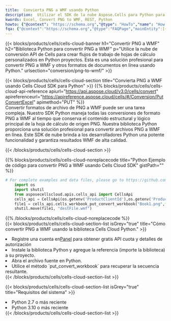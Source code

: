 ```yaml
---
title:  Convierta PNG a WMF usando Python
description:  Utilizar el SDK de la nube Aspose.Cells para Python para convertir un archivo de formato PNG a un archivo de formato WMF.
kwords: Excel, Convert PNG to WMF, REST, Python
howto: {"@context": "https://schema.org","@type": "HowTo","name": "How to convert PNG to WMF using the Cells Cloud Python library.","description": "How to convert PNG to WMF using the Cells Cloud Python library.","image": {"@type": "ImageObject"},"url": "/python/conversion/png-to-wmf/","step": [{ "@type": "HowToStep","name": "How to convert PNG to WMF using the Cells Cloud Python library. step 1", "image": {"@type": "ImageObject",},"url": "/python/conversion/png-to-wmf/","text": "Register an account at <a href='https://dashboard.aspose.cloud/'>Dashboard</a> to get free API quota & authorization details",},{ "@type": "HowToStep","name": "How to convert PNG to WMF using the Cells Cloud Python library. step 1", "image": {"@type": "ImageObject",},"url": "/python/conversion/png-to-wmf/","text": "Install Python library and add the reference (import the library) to your project.",},{ "@type": "HowToStep","name": "How to convert PNG to WMF using the Cells Cloud Python library. step 1", "image": {"@type": "ImageObject",},"url": "/python/conversion/png-to-wmf/","text": "Open the source file in Python.",},{ "@type": "HowToStep","name": "How to convert PNG to WMF using the Cells Cloud Python library. step 1", "image": {"@type": "ImageObject",},"url": "/python/conversion/png-to-wmf/","text": "Use the `put_convert_workbook` method to retrieve the resulting stream.",}, ],"supply": {"@type": "HowToSupply","name": "document"},"tool": [{"@type": "HowToTool","name": "PyCharm, Visual Studio Code, Sublime, Eclipse"},{"@type": "HowToTool","name": "Aspose Cells"}],"totalTime": "PT6M"}
fqa: {"@context":"https://schema.org","@type":"FAQPage","mainEntity":[{"@type":"Question","name":"Why convert file formats in C# using REST API?","acceptedAnswer":{"@type":"Answer","text":"Documents are encoded in many ways, and some files may be incompatible with the software you use. To open and read such files, just convert them to appropriate file formats.<br/><ol><li>Install .NET SDK and add the reference (import the library) to your project.</li><li>Open the source file in C# using REST API.</li><li>Call the PutConvertWorkbookRequest() method, passing an output filename with required extension.</li><li>Get the result of conversion as a separate file.</li></ol>"}},{"@type":"Question","name":"What file formats can I convert with your C# library?","acceptedAnswer":{"@type":"Answer","text":"We support a variety of file formats for conversion using .NET library, including XLSX, Excel, xls , PDF, CSV, HTML, Markdown, XML, PNG, JPG, TIFF, Json, TXT and many more."}},{"@type":"Question","name":"What is the maximum allowed file size for conversion using this .NET library?","acceptedAnswer":{"@type":"Answer","text":"There are no file size limits for format conversions using .NET library."}}]}
---
```

{{< blocks/products/cells/cells-cloud-banner h1="Convertir PNG a WMF" h2="Biblioteca Python para convertir PNG a WMF" p="Utilice la nube de conversión API de Cells para crear flujos de trabajo de hojas de cálculo personalizados en Python proyectos. Esta es una solución profesional para convertir PNG a WMF y otros formatos de documentos en línea usando Python." urlsection="conversion/png-to-wmf/" >}}

{{< blocks/products/cells/cells-cloud-section title="Convierta PNG a WMF usando Cells Cloud SDK para Python" >}}
{{% blocks/products/cells/cells-cloud-api-reference apiurl="https://api.aspose.cloud/v3.0/cells/convert" apireferenceurl="https://apireference.aspose.cloud/cells/#/Conversion/PutConvertExcel" apimethod="PUT" %}}
<br/>
Convertir formatos de archivo de PNG a WMF puede ser una tarea compleja. Nuestro SDK Python maneja todas las conversiones de formato PNG a WMF al tiempo que conserva el contenido estructural y lógico principal de la hoja de cálculo de origen PNG. Nuestra biblioteca Python proporciona una solución profesional para convertir archivos PNG a WMF en línea. Este SDK de nube brinda a los desarrolladores Python una potente funcionalidad y garantiza resultados WMF de alta calidad.

{{< /blocks/products/cells/cells-cloud-section >}}

{{% blocks/products/cells/cells-cloud-noreplacecode title="Python Ejemplo de código para convertir PNG a WMF usando Cells Cloud SDK" gistPath="" %}}
 
```python
# For complete examples and data files, please go to https://github.com/aspose-cells-cloud/aspose-cells-cloud-python/
    import os
    import shutil
    from asposecellscloud.apis.cells_api import CellsApi
    cells_api = CellsApi(os.getenv('ProductClientId'),os.getenv('ProductClientSecret'))
    file1 = cells_api.cells_workbook_put_convert_workbook("Book1.png",format="wmf")
    shutil.move(file1, "destFile.wmf")     
```
 
{{% /blocks/products/cells/cells-cloud-noreplacecode %}}
<br/>
{{< blocks/products/cells/cells-cloud-section-list isGrey="true" title="Cómo convertir PNG a WMF usando la biblioteca Cells Cloud Python." >}}
<li> Registre una cuenta en<a href="https://dashboard.aspose.cloud/">Panel</a> para obtener gratis API cuota y detalles de autorización</li>
<li>Instale la biblioteca Python y agregue la referencia (importe la biblioteca) a su proyecto.</li>
<li>Abra el archivo fuente en Python.</li>
<li>Utilice el método `put_convert_workbook` para recuperar la secuencia resultante.</li>
{{< /blocks/products/cells/cells-cloud-section-list >}}

{{< blocks/products/cells/cells-cloud-section-list isGrey="true" title="Requisitos del sistema" >}}
<li>Python 2.7 o más reciente</li>
<li>Python 3.10 o más reciente</li>
{{< /blocks/products/cells/cells-cloud-section-list >}}
